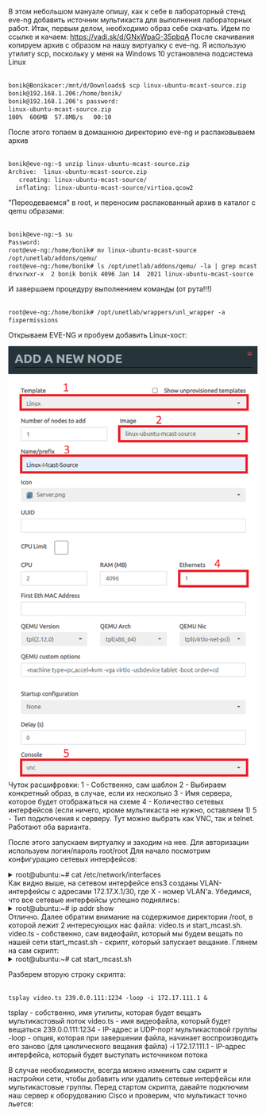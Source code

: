 В этом небольшом мануале опишу, как к себе в лабораторный стенд eve-ng добавить источник мультикаста для выполнения лабораторных работ. 
Итак, первым делом, необходимо образ себе скачать. Идем по ссылке и качаем: https://yadi.sk/d/GNxWpaG-35pbqA
После скачивания копируем архив с образом на нашу виртуалку с eve-ng. Я использую утилиту scp, поскольку у меня на Windows 10 установлена подсистема Linux

<pre><code>
bonik@Bonikacer:/mnt/d/Downloads$ scp linux-ubuntu-mcast-source.zip bonik@192.168.1.206:/home/bonik/
bonik@192.168.1.206's password:
linux-ubuntu-mcast-source.zip                                                                 100%  606MB  57.8MB/s   00:10
</code></pre>

После этого топаем в домашнюю директорию eve-ng и распаковываем архив
<pre><code>
bonik@eve-ng:~$ unzip linux-ubuntu-mcast-source.zip 
Archive:  linux-ubuntu-mcast-source.zip
   creating: linux-ubuntu-mcast-source/
  inflating: linux-ubuntu-mcast-source/virtioa.qcow2
</code></pre>

"Переодеваемся" в root, и переносим распакованный архив в каталог с qemu образами: 
<pre><code>
bonik@eve-ng:~$ su
Password: 
root@eve-ng:/home/bonik# mv linux-ubuntu-mcast-source /opt/unetlab/addons/qemu/
root@eve-ng:/home/bonik# ls /opt/unetlab/addons/qemu/ -la | grep mcast
drwxrwxr-x  2 bonik bonik 4096 Jan 14  2021 linux-ubuntu-mcast-source
</code></pre>

И завершаем процедуру выполнением команды (от рута!!!)
<pre><code>
root@eve-ng:/home/bonik# /opt/unetlab/wrappers/unl_wrapper -a fixpermissions
</code></pre>

Открываем EVE-NG и пробуем добавить Linux-хост: 

![Добавление хоста](https://github.com/bonishvarik/otus-net-arch/blob/main/creating-mcast-server/1.png)
Чуток расшифровки: 
1 - Собственно, сам шаблон
2 - Выбираем конкретный образ, в случае, если их несколько
3 - Имя сервера, которое будет отображаться на схеме
4 - Количество сетевых интерфейсов (если ничего, кроме мультикаста не нужно, оставляем 1)
5 - Тип подключения к серверу. Тут можно выбрать как VNC, так и telnet. Работают оба варианта.

После этого запускаем виртуалку и заходим на нее. Для авторизации используем логин/пароль root/root
Для начало посмотрим конфигурацию сетевых интерфейсов: 
<details>
  <summary>root@ubuntu:~# cat /etc/network/interfaces</summary>
<pre><code>
root@ubuntu:~# cat /etc/network/interfaces
# This file describes the network interfaces available on your system
# and how to activate them. For more information, see interfaces(5).

source /etc/network/interfaces.d/*

# The loopback network interface
auto lo
iface lo inet loopback

# The network interface for multicasting
auto ens3
iface ens3 inet manual

auto vlan111
iface vlan111 inet static
        address 172.17.111.1
        netmask 255.255.255.252
        vlan_raw_device ens3

auto vlan112 
iface vlan112 inet static
        address 172.17.112.1
        netmask 255.255.255.252
        vlan_raw_device ens3

auto vlan113
iface vlan113 inet static
        address 172.17.113.1
        netmask 255.255.255.252
        vlan_raw_device ens3

auto vlan114
iface vlan114 inet static
        address 172.17.114.1
        netmask 255.255.255.252
        vlan_raw_device ens3
</code></pre>
</details>
Как видно выше, на сетевом интерфейсе ens3 созданы VLAN-интерфейсы с адресами 172.17.X.1/30, где X - номер VLAN'а. 
Убедимся, что все сетевые интерфейсы успешно поднялись:
<details>
  <summary>root@ubuntu:~# ip addr show</summary>
<pre><code>
1: lo: <LOOPBACK,UP,LOWER_UP> mtu 65536 qdisc noqueue state UNKNOWN group default qlen 1
    link/loopback 00:00:00:00:00:00 brd 00:00:00:00:00:00
    inet 127.0.0.1/8 scope host lo
       valid_lft forever preferred_lft forever
    inet6 ::1/128 scope host 
       valid_lft forever preferred_lft forever
2: ens3: <BROADCAST,MULTICAST,UP,LOWER_UP> mtu 1500 qdisc pfifo_fast state UP group default qlen 1000
    link/ether 50:00:00:01:00:00 brd ff:ff:ff:ff:ff:ff
    inet6 fe80::5200:ff:fe01:0/64 scope link 
       valid_lft forever preferred_lft forever
3: vlan111@ens3: <BROADCAST,MULTICAST,UP,LOWER_UP> mtu 1500 qdisc noqueue state UP group default qlen 1000
    link/ether 50:00:00:01:00:00 brd ff:ff:ff:ff:ff:ff
    inet 172.17.111.1/30 brd 172.17.111.3 scope global vlan111
       valid_lft forever preferred_lft forever
    inet6 fe80::5200:ff:fe01:0/64 scope link 
       valid_lft forever preferred_lft forever
4: vlan112@ens3: <BROADCAST,MULTICAST,UP,LOWER_UP> mtu 1500 qdisc noqueue state UP group default qlen 1000
    link/ether 50:00:00:01:00:00 brd ff:ff:ff:ff:ff:ff
    inet 172.17.112.1/30 brd 172.17.112.3 scope global vlan112
       valid_lft forever preferred_lft forever
    inet6 fe80::5200:ff:fe01:0/64 scope link 
       valid_lft forever preferred_lft forever
5: vlan113@ens3: <BROADCAST,MULTICAST,UP,LOWER_UP> mtu 1500 qdisc noqueue state UP group default qlen 1000
    link/ether 50:00:00:01:00:00 brd ff:ff:ff:ff:ff:ff
    inet 172.17.113.1/30 brd 172.17.113.3 scope global vlan113
       valid_lft forever preferred_lft forever
    inet6 fe80::5200:ff:fe01:0/64 scope link 
       valid_lft forever preferred_lft forever
6: vlan114@ens3: <BROADCAST,MULTICAST,UP,LOWER_UP> mtu 1500 qdisc noqueue state UP group default qlen 1000
    link/ether 50:00:00:01:00:00 brd ff:ff:ff:ff:ff:ff
    inet 172.17.114.1/30 brd 172.17.114.3 scope global vlan114
       valid_lft forever preferred_lft forever
    inet6 fe80::5200:ff:fe01:0/64 scope link 
       valid_lft forever preferred_lft forever
</code></pre>
</details>
Отлично. Далее обратим внимание на содержимое директории /root, в которой лежит 2 интересующих нас файла: video.ts и start_mcast.sh.
video.ts - собственно, сам видеофайл, который мы будем вещать по нашей сети
start_mcast.sh - скрипт, который запускает вещание. 
Глянем на сам скрипт:
<details>
  <summary>root@ubuntu:~# cat start_mcast.sh</summary>
<pre><code>
#!/bin/bash
tsplay video.ts 239.0.0.111:1234 -loop -i 172.17.111.1 &
tsplay video.ts 239.0.0.112:1234 -loop -i 172.17.112.1 &
tsplay video.ts 239.0.0.113:1234 -loop -i 172.17.113.1 &
tsplay video.ts 239.0.0.114:1234 -loop -i 172.17.114.1 &
</code></pre>
</details>

Разберем вторую строку скрипта: 
<pre><code>
tsplay video.ts 239.0.0.111:1234 -loop -i 172.17.111.1 &
</code></pre>
tsplay - собственно, имя утилиты, которая будет вещать мультикастовый поток
video.ts - имя видеофайла, который будет вещаться
239.0.0.111:1234 - IP-адрес и UDP-порт мультикастовой группы
-loop - опция, которая при завершении файла, начинает воспроизводить его заново (для циклического вещания файла)
-i 172.17.111.1 - IP-адрес интерфейса, который будет выступать источником потока

В случае необходимости, всегда можно изменить сам скрипт и настройки сети, чтобы добавить или удалить сетевые интерфейсы или мультикастовые группы. 
Перед стартом скрипта, давайте подключим наш сервер к оборудованию Cisco и проверим, что мультикаст точно льется: 

